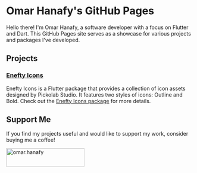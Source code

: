 # Omar Hanafy's GitHub Pages

Hello there! I'm Omar Hanafy, a software developer with a focus on Flutter and Dart. This GitHub Pages site serves as a showcase for various projects and packages I've developed.

## Projects

### [Enefty Icons](./enefty-icons)

Enefty Icons is a Flutter package that provides a collection of icon assets designed by Pickolab Studio. It features two styles of icons: Outline and Bold. Check out the [Enefty Icons package](https://pub.dev/packages/enefty_icons) for more details.

## Support Me

If you find my projects useful and would like to support my work, consider buying me a coffee!
<p><a href="https://www.buymeacoffee.com/omar.hanafy"> <img align="left" src="https://cdn.buymeacoffee.com/buttons/v2/default-yellow.png" height="50" width="210" alt="omar.hanafy" /></a></p><br><br>
